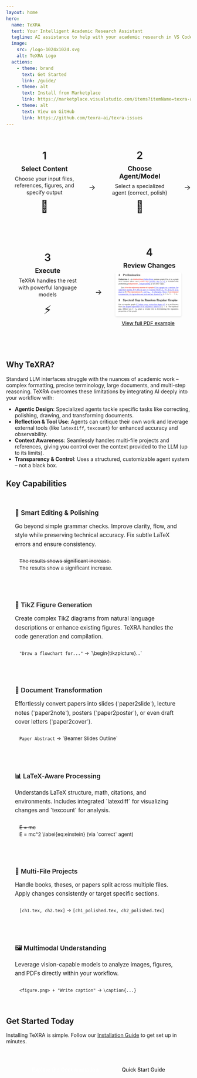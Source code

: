 ```yaml
---
layout: home
hero:
  name: TeXRA
  text: Your Intelligent Academic Research Assistant
  tagline: AI assistance to help with your academic research in VS Code
  image:
    src: /logo-1024x1024.svg
    alt: TeXRA Logo
  actions:
    - theme: brand
      text: Get Started
      link: /guide/
    - theme: alt
      text: Install from Marketplace
      link: https://marketplace.visualstudio.com/items?itemName=texra-ai.texra
    - theme: alt
      text: View on GitHub
      link: https://github.com/texra-ai/texra-issues
---
```


<div class="workflow-container">
  <div class="workflow-steps">
    <div class="workflow-step">
      <div class="step-number">1</div>
      <div class="step-content">
        <h3>Select Content</h3>
        <p>Choose your input files, references, figures, and specify output</p>
        <div class="step-icon">📄</div>
      </div>
    </div>
    <div class="workflow-arrow">→</div>
    <div class="workflow-step">
      <div class="step-number">2</div>
      <div class="step-content">
        <h3>Choose Agent/Model</h3>
        <p>Select a specialized agent (correct, polish)</p>
        <div class="step-icon">🤖</div>
      </div>
    </div>
    <div class="workflow-arrow">→</div>
    <div class="workflow-step">
      <div class="step-number">3</div>
      <div class="step-content">
        <h3>Execute</h3>
        <p>TeXRA handles the rest with powerful language models</p>
        <div class="step-icon">⚡</div>
      </div>
    </div>
    <div class="workflow-arrow">→</div>
    <div class="workflow-step">
      <div class="step-number">4</div>
      <div class="step-content">
        <h3>Review Changes</h3>
        <div class="step-image">
          <a href="/examples/draft_polish_r1_gemini25p_diff.pdf" target="_blank">
            <img src="/images/latexdff-v1.png" alt="LaTeX Diff visualization" class="workflow-diff-image">
            <div class="view-pdf">View full PDF example</div>
          </a>
        </div>
      </div>
    </div>
  </div>
</div>

## Why TeXRA?

Standard LLM interfaces struggle with the nuances of academic work – complex formatting, precise terminology, large documents, and multi-step reasoning. TeXRA overcomes these limitations by integrating AI deeply into your workflow with:

- **Agentic Design**: Specialized agents tackle specific tasks like correcting, polishing, drawing, and transforming documents.
- **Reflection & Tool Use**: Agents can critique their own work and leverage external tools (like `latexdiff`, `texcount`) for enhanced accuracy and observability.
- **Context Awareness**: Seamlessly handles multi-file projects and references, giving you control over the context provided to the LLM (up to its limits).
- **Transparency & Control**: Uses a structured, customizable agent system – not a black box.

## Key Capabilities

<div class="features-grid">

  <div class="feature-item">
    <h3>📝 Smart Editing & Polishing</h3>
    <p>Go beyond simple grammar checks. Improve clarity, flow, and style while preserving technical accuracy. Fix subtle LaTeX errors and ensure consistency.</p>
    <div class="feature-example">
      <span style="color: var(--vp-c-red); text-decoration: line-through;">The results shows significant increase.</span><br/>
      <span style="color: var(--vp-c-brand);">The results show a significant increase.</span>
    </div>
  </div>

  <div class="feature-item">
    <h3>🎨 TikZ Figure Generation</h3>
    <p>Create complex TikZ diagrams from natural language descriptions or enhance existing figures. TeXRA handles the code generation and compilation.</p>
    <div class="feature-example">
      <!-- Placeholder for a small TikZ example graphic or code snippet -->
      <code>"Draw a flowchart for..."</code> &#8594; `\begin{tikzpicture}...`
    </div>
  </div>

  <div class="feature-item">
    <h3>🔄 Document Transformation</h3>
    <p>Effortlessly convert papers into slides (`paper2slide`), lecture notes (`paper2note`), posters (`paper2poster`), or even draft cover letters (`paper2cover`).</p>
    <div class="feature-example">
      <code>Paper Abstract</code> &#8594; `Beamer Slides Outline`
    </div>
  </div>

  <div class="feature-item">
    <h3>📊 LaTeX-Aware Processing</h3>
    <p>Understands LaTeX structure, math, citations, and environments. Includes integrated `latexdiff` for visualizing changes and `texcount` for analysis.</p>
    <div class="feature-example">
      <span style="color: var(--vp-c-red); text-decoration: line-through;">E = mc</span><br/>
      <span style="color: var(--vp-c-brand);">E = mc^2 \label{eq:einstein}</span> (via `correct` agent)
    </div>
  </div>

  <div class="feature-item">
    <h3>🧩 Multi-File Projects</h3>
    <p>Handle books, theses, or papers split across multiple files. Apply changes consistently or target specific sections.</p>
    <div class="feature-example">
      <code>[ch1.tex, ch2.tex]</code> &#8594; <code>[ch1_polished.tex, ch2_polished.tex]</code>
    </div>
  </div>

  <div class="feature-item">
    <h3>🖼️ Multimodal Understanding</h3>
    <p>Leverage vision-capable models to analyze images, figures, and PDFs directly within your workflow.</p>
    <div class="feature-example">
      <code>&lt;figure.png&gt; + "Write caption"</code> &#8594; <code>\caption{...}</code>
    </div>
  </div>

</div>

## Get Started Today

Installing TeXRA is simple. Follow our [Installation Guide](/guide/installation) to get set up in minutes.

<div class="cta-container">
  <a href="/guide/" class="cta-button">Explore the Documentation</a>
  <a href="/guide/quick-start" class="cta-button cta-button-alt">Quick Start Guide</a>
</div>

<style>
.features-grid {
  display: grid;
  grid-template-columns: repeat(auto-fit, minmax(280px, 1fr));
  gap: 1.5rem;
  margin-top: 2rem;
}
.feature-item {
  background-color: var(--vp-c-bg-soft);
  padding: 1.5rem;
  border-radius: 8px;
  border: 1px solid var(--vp-c-divider);
}
.feature-item h3 {
  margin-top: 0;
  margin-bottom: 0.75rem;
  font-size: 1.1rem;
  font-weight: 600;
}
.feature-item p {
  margin-bottom: 0.75rem;
  line-height: 1.6;
  font-size: 0.95rem;
  color: var(--vp-c-text-2);
}
.feature-example {
  background-color: var(--vp-c-bg-mute);
  padding: 0.5rem 0.75rem;
  border-radius: 4px;
  font-family: var(--vp-font-family-mono);
  font-size: 0.85rem;
  border: 1px solid var(--vp-c-divider);
  margin-top: 1rem;
  line-height: 1.4;
}
.cta-container {
  display: flex;
  gap: 1rem;
  margin-top: 3rem; /* Increased margin */
  justify-content: center;
  flex-wrap: wrap;
}
.cta-button {
  display: inline-block;
  padding: 0.75rem 1.5rem;
  border-radius: 4px;
  background-color: transparent;
  color: white;
  font-weight: 500;
  text-decoration: none;
  transition: background-color 0.2s;
}
.cta-button:hover {
  background-color: var(--vp-c-brand-dark);
}
.cta-button-alt {
  background-color: transparent;
  color: var(--vp-c-brand);
  border: 1px solid var(--vp-c-brand);
}
.cta-button-alt:hover {
  background-color: var(--vp-c-brand-soft);
  color: var(--vp-c-brand-dark); /* Ensure text color contrasts */
}
.workflow-container {
  margin: 2.5rem auto;
  max-width: 1100px;
  display: flex;
  flex-direction: column;
  align-items: center;
}
.workflow-intro {
  text-align: center;
  margin-bottom: 2.5rem;
  width: 100%;
}
.workflow-intro h2 {
  margin-bottom: 0.5rem;
  font-size: 1.8rem;
  background: linear-gradient(to right, var(--vp-c-brand), var(--vp-c-brand-dark));
  -webkit-background-clip: text;
  -webkit-text-fill-color: transparent;
}
.workflow-intro p {
  font-size: 1.1rem;
  color: var(--vp-c-text-2);
  max-width: 640px;
  margin: 0 auto;
}
.workflow-steps {
  display: flex;
  align-items: center;
  justify-content: center;
  gap: 0.75rem;
  width: 100%;
  flex-wrap: wrap;
}
.workflow-step {
  flex: 1;
  min-width: 200px;
  max-width: 220px;
  display: flex;
  flex-direction: column;
  align-items: center;
  text-align: center;
  margin-bottom: 1rem;
  background-color: var(--vp-c-bg-soft);
  padding: 1.25rem;
  border-radius: 8px;
  border: 1px solid var(--vp-c-divider);
}
.step-number {
  font-size: 1.75rem;
  font-weight: 600;
  color: var(--vp-c-brand);
  margin-bottom: 0.5rem;
}
.step-content {
  margin-bottom: 1rem;
  width: 100%;
}
.step-content h3 {
  margin-top: 0;
  margin-bottom: 0.5rem;
  font-size: 1.1rem;
}
.step-content p {
  margin: 0;
  color: var(--vp-c-text-2);
  font-size: 0.9rem;
  line-height: 1.3;
}
.step-icon {
  font-size: 2rem;
  color: var(--vp-c-brand);
  margin-top: 0.5rem;
}
.workflow-arrow {
  font-size: 1.5rem;
  color: var(--vp-c-brand);
  display: flex;
  align-items: center;
}
.step-image {
  margin-top: 0.5rem;
  max-width: 180px;
  position: relative;
}
.workflow-diff-image {
  width: 100%;
  max-width: 100%;
  height: auto;
  border-radius: 4px;
  border: 1px solid var(--vp-c-divider);
  box-shadow: 0 2px 4px rgba(0,0,0,0.1);
  transition: transform 0.2s;
}
.step-image a:hover .workflow-diff-image {
  transform: translateY(-3px);
}
.view-pdf {
  margin-top: 0.5rem;
  color: var(--vp-c-brand);
  font-size: 0.85rem;
  text-align: center;
  font-weight: 500;
}
@media (max-width: 960px) {
  .workflow-steps {
    gap: 1rem;
    justify-content: center;
  }
  .workflow-step {
    min-width: 160px;
    max-width: 200px;
  }
  .workflow-arrow {
    font-size: 1.25rem;
  }
}
@media (max-width: 768px) {
  .workflow-steps {
    flex-direction: column;
    align-items: center;
    gap: 0.5rem;
  }
  .workflow-arrow {
    transform: rotate(90deg);
    margin: 0.25rem 0;
  }
  .workflow-step {
    width: 100%;
    max-width: 300px;
    margin-bottom: 0.5rem;
  }
  .workflow-intro h2 {
    font-size: 1.6rem;
  }
  .step-image {
    max-width: 220px;
  }
}
</style>
